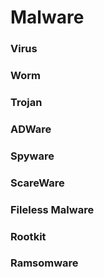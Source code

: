 # Malware

### Virus
### Worm
### Trojan
### ADWare
### Spyware
### ScareWare
### Fileless Malware
### Rootkit
### Ramsomware
